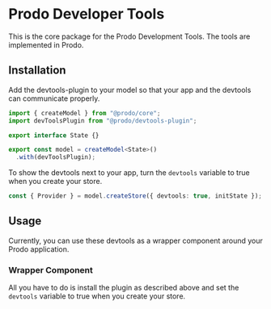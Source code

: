 # Prodo Developer Tools

This is the core package for the Prodo Development Tools.
The tools are implemented in Prodo.

## Installation

Add the devtools-plugin to your model so that your app and the devtools can communicate properly.

```ts
import { createModel } from "@prodo/core";
import devToolsPlugin from "@prodo/devtools-plugin";

export interface State {}

export const model = createModel<State>()
  .with(devToolsPlugin);
```

To show the devtools next to your app, turn the `devtools` variable to true when you create your store.

```ts
const { Provider } = model.createStore({ devtools: true, initState });
```

## Usage

Currently, you can use these devtools as a wrapper component around your Prodo application.

### Wrapper Component

All you have to do is install the plugin as described above and set the `devtools` variable to true when you create your store.
